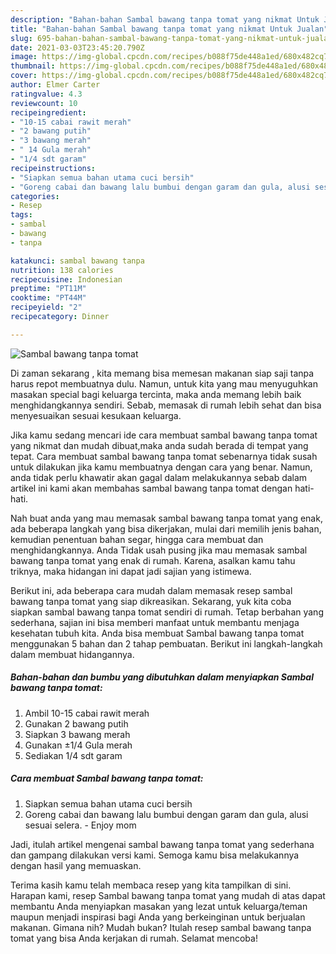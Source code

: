 ```yaml
---
description: "Bahan-bahan Sambal bawang tanpa tomat yang nikmat Untuk Jualan"
title: "Bahan-bahan Sambal bawang tanpa tomat yang nikmat Untuk Jualan"
slug: 695-bahan-bahan-sambal-bawang-tanpa-tomat-yang-nikmat-untuk-jualan
date: 2021-03-03T23:45:20.790Z
image: https://img-global.cpcdn.com/recipes/b088f75de448a1ed/680x482cq70/sambal-bawang-tanpa-tomat-foto-resep-utama.jpg
thumbnail: https://img-global.cpcdn.com/recipes/b088f75de448a1ed/680x482cq70/sambal-bawang-tanpa-tomat-foto-resep-utama.jpg
cover: https://img-global.cpcdn.com/recipes/b088f75de448a1ed/680x482cq70/sambal-bawang-tanpa-tomat-foto-resep-utama.jpg
author: Elmer Carter
ratingvalue: 4.3
reviewcount: 10
recipeingredient:
- "10-15 cabai rawit merah"
- "2 bawang putih"
- "3 bawang merah"
- " 14 Gula merah"
- "1/4 sdt garam"
recipeinstructions:
- "Siapkan semua bahan utama cuci bersih"
- "Goreng cabai dan bawang lalu bumbui dengan garam dan gula, alusi sesuai selera.  Enjoy mom"
categories:
- Resep
tags:
- sambal
- bawang
- tanpa

katakunci: sambal bawang tanpa 
nutrition: 138 calories
recipecuisine: Indonesian
preptime: "PT11M"
cooktime: "PT44M"
recipeyield: "2"
recipecategory: Dinner

---
```



![Sambal bawang tanpa tomat](https://img-global.cpcdn.com/recipes/b088f75de448a1ed/680x482cq70/sambal-bawang-tanpa-tomat-foto-resep-utama.jpg)

Di zaman  sekarang , kita memang bisa memesan makanan siap saji tanpa harus repot membuatnya dulu. Namun, untuk kita yang mau menyuguhkan masakan special bagi keluarga tercinta, maka anda memang lebih baik menghidangkannya sendiri. Sebab, memasak di rumah lebih sehat dan bisa menyesuaikan sesuai kesukaan keluarga.

Jika kamu sedang mencari ide cara membuat sambal bawang tanpa tomat yang nikmat dan mudah dibuat,maka anda sudah berada di tempat yang tepat. Cara membuat sambal bawang tanpa tomat  sebenarnya tidak susah untuk dilakukan jika kamu membuatnya dengan cara yang benar. Namun, anda tidak perlu khawatir akan gagal dalam melakukannya 
sebab dalam artikel ini kami akan membahas sambal bawang tanpa tomat dengan hati-hati.  



Nah buat anda yang mau memasak sambal bawang tanpa tomat yang enak, ada beberapa langkah yang bisa dikerjakan, mulai dari memilih jenis bahan, kemudian penentuan bahan segar, hingga cara membuat dan menghidangkannya. Anda Tidak usah pusing jika mau memasak sambal bawang tanpa tomat yang enak di rumah. Karena, asalkan kamu  tahu triknya, maka hidangan ini dapat jadi sajian yang istimewa.

Berikut ini, ada beberapa cara mudah dalam memasak resep sambal bawang tanpa tomat yang siap dikreasikan. Sekarang, yuk kita coba siapkan sambal bawang tanpa tomat sendiri di rumah. Tetap berbahan yang sederhana, sajian ini bisa memberi manfaat untuk membantu menjaga kesehatan tubuh kita. Anda bisa membuat Sambal bawang tanpa tomat menggunakan 5 bahan dan 2 tahap pembuatan. Berikut ini langkah-langkah dalam membuat hidangannya.

<!--inarticleads1-->

##### Bahan-bahan dan bumbu yang dibutuhkan dalam menyiapkan Sambal bawang tanpa tomat:

1. Ambil 10-15 cabai rawit merah
1. Gunakan 2 bawang putih
1. Siapkan 3 bawang merah
1. Gunakan  ±1/4 Gula merah
1. Sediakan 1/4 sdt garam




<!--inarticleads2-->

##### Cara membuat Sambal bawang tanpa tomat:

1. Siapkan semua bahan utama cuci bersih
1. Goreng cabai dan bawang lalu bumbui dengan garam dan gula, alusi sesuai selera.  - Enjoy mom




Jadi, itulah artikel mengenai  sambal bawang tanpa tomat  yang sederhana dan gampang dilakukan versi kami. Semoga kamu bisa melakukannya dengan hasil yang memuaskan. 

Terima kasih kamu telah membaca resep yang kita tampilkan di sini. Harapan kami, resep  Sambal bawang tanpa tomat yang mudah di atas dapat membantu Anda menyiapkan masakan yang lezat untuk keluarga/teman maupun menjadi inspirasi bagi Anda yang berkeinginan untuk berjualan makanan. Gimana nih? Mudah bukan? Itulah resep sambal bawang tanpa tomat yang bisa Anda kerjakan di rumah. Selamat mencoba!

